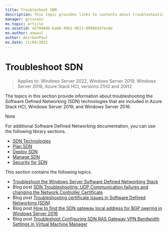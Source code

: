 ```yaml
---
title: Troubleshoot SDN
description: This topic provides links to contents about troubleshooting Software Defined Networking in Windows Server 2019 and 2016.
manager: grcusanz
ms.topic: article
ms.assetid: 427048db-bab6-49b1-9611-099bb547ec0e
ms.author: anpaul
author: AnirbanPaul
ms.date: 11/04/2021
---
```

# Troubleshoot SDN

>Applies to: Windows Server 2022, Windows Server 2019, Windows Server 2016, Azure Stack HCI, versions 21H2 and 20H2

The topics in this section provide information about troubleshooting the Software Defined Networking (SDN) technologies that are included in Azure Stack HCI, Windows Server 2019, and Windows Server 2016.

> [!NOTE]
> For additional Software Defined Networking documentation, you can use the following library sections.
>
> - [SDN Technologies](../technologies/Software-Defined-Networking-Technologies.md)
> - [Plan SDN](/azure-stack/hci/concepts/plan-software-defined-networking-infrastructure)
> - [Deploy SDN](../deploy/deploy-a-software-defined-network-infrastructure.md)
> - [Manage SDN](../manage/manage-sdn.md)
> - [Security for SDN](../security/sdn-security-top.md)

This section contains the following topics.

- [Troubleshoot the Windows Server Software Defined Networking Stack](./troubleshoot-windows-server-software-defined-networking-stack.md)
- Blog post [SDN Troubleshooting: UDP Communication failures and changing the Network Controller Certificate](https://techcommunity.microsoft.com/t5/Networking-Blog/SDN-Troubleshooting-UDP-Communication-failures-and-changing-the/ba-p/339694)
- Blog post [Troubleshooting certificate issues in Software Defined Networking (SDN) ](https://techcommunity.microsoft.com/t5/Networking-Blog/Troubleshooting-certificate-issues-in-Software-Defined/ba-p/339671)
- Blog post [How to find the SDN gateway local address for BGP peering in Windows Server 2016 ](https://techcommunity.microsoft.com/t5/Networking-Blog/How-to-find-the-SDN-gateway-local-address-for-BGP-peering-in/ba-p/339663)
- Blog post [Troubleshoot Configuring SDN RAS Gateway VPN Bandwidth Settings in Virtual Machine Manager ](https://techcommunity.microsoft.com/t5/Networking-Blog/Troubleshoot-Configuring-SDN-RAS-Gateway-VPN-Bandwidth-Settings/ba-p/339661)
